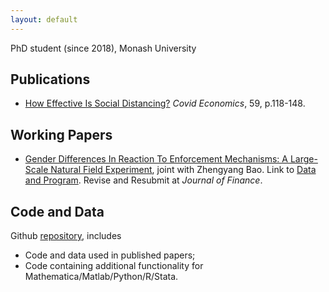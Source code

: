 ```yaml
---
layout: default
---
```


PhD student (since 2018), Monash University



## Publications

- [How Effective Is Social Distancing?](https://papers.ssrn.com/sol3/papers.cfm?abstract_id=3680321) *Covid Economics*, 59, p.118-148.



## Working Papers

- [Gender Differences In Reaction To Enforcement Mechanisms: A Large-Scale Natural Field Experiment](https://papers.ssrn.com/sol3/papers.cfm?abstract_id=3641282), joint with Zhengyang Bao. Link to [Data and Program](https://github.com/difang-huang?tab=repositories). Revise and Resubmit at *Journal of Finance*.



## Code and Data

Github [repository](https://github.com/difang-huang?tab=repositories), includes

- Code and data used in published papers;
- Code containing additional functionality for Mathematica/Matlab/Python/R/Stata.

